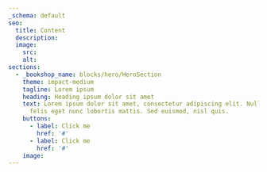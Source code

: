 ```yaml
---
_schema: default
seo:
  title: Content
  description:
  image:
    src:
    alt:
sections:
  - _bookshop_name: blocks/hero/HeroSection
    theme: impact-medium
    tagline: Lorem ipsum
    heading: Heading ipsum dolor sit amet
    text: Lorem ipsum dolor sit amet, consectetur adipiscing elit. Nullam eget
      felis eget nunc lobortis mattis. Sed euismod, nisl quis.
    buttons:
      - label: Click me
        href: '#'
      - label: Click me
        href: '#'
    image:
---
```

